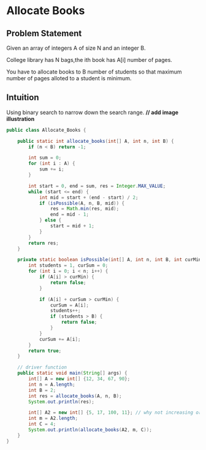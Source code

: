 # Allocate Books

## Problem Statement

Given an array of integers A of size N and an integer B.

College library has N bags,the ith book has A[i] number of pages.

You have to allocate books to B number of students so that maximum number of pages alloted to a student is minimum.

## Intuition

Using binary search to narrow down the search range.
**// add image illustration**

```java
public class Allocate_Books {

    public static int allocate_books(int[] A, int n, int B) {
        if (n < B) return -1;

        int sum = 0;
        for (int i : A) {
            sum += i;
        }

        int start = 0, end = sum, res = Integer.MAX_VALUE;
        while (start <= end) {
            int mid = start + (end - start) / 2;
            if (isPossible(A, n, B, mid)) {
                res = Math.min(res, mid);
                end = mid - 1;
            } else {
                start = mid + 1;
            }
        }
        return res;
    }

    private static boolean isPossible(int[] A, int n, int B, int curMin) {
        int students = 1, curSum = 0;
        for (int i = 0; i < n; i++) {
            if (A[i] > curMin) {
                return false;
            }

            if (A[i] + curSum > curMin) {
                curSum = A[i];
                students++;
                if (students > B) {
                    return false;
                }
            }
            curSum += A[i];
        }
        return true;
    }

    // driver function
    public static void main(String[] args) {
        int[] A = new int[] {12, 34, 67, 90};
        int n = A.length;
        int B = 2;
        int res = allocate_books(A, n, B);
        System.out.println(res);

        int[] A2 = new int[] {5, 17, 100, 11}; // why not increasing order also works?
        int m = A2.length;
        int C = 4;
        System.out.println(allocate_books(A2, m, C));
    }
}
```
